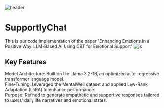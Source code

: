 ![header](https://capsule-render.vercel.app/api?type=wave&color=auto&height=300&section=header&text=capsule%20render&fontSize=90)
# SupportlyChat
This is our code implementation of the paper "Enhancing Emotions in a Positive Way: LLM-Based AI Using CBT for Emotional Support"
![js](https://img.shields.io/badge/Python-3776AB?style=for-the-badge&logo=python&logoColor=white)

## Key Features

Model Architecture: Built on the Llama 3.2-1B, an optimized auto-regressive transformer language model. \
Fine-Tuning: Leveraged the MentalWell dataset and applied Low-Rank Adaptation (LoRA) to enhance performance. \
Purpose: Refined to generate empathetic and supportive responses tailored to users' daily life narratives and emotional states.




